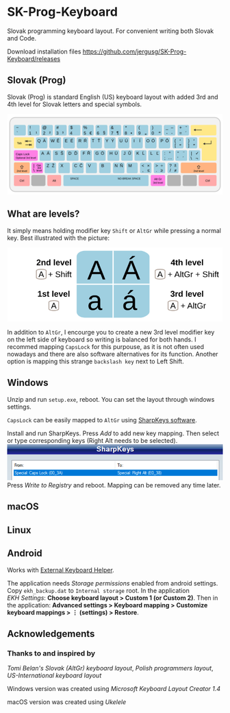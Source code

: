 # SK-Prog-Keyboard

Slovak programming keyboard layout. For convenient writing both Slovak and Code.

Download installation files https://github.com/jergusg/SK-Prog-Keyboard/releases

## Slovak (Prog)

Slovak (Prog) is standard English (US) keyboard layout with added 3rd and 4th level for Slovak letters and special symbols.

![Slovak (Prog)](./SK-Prog.svg)

## What are levels?
It simply means holding modifier key `Shift` or `AltGr` while pressing a normal key. Best illustrated with the picture:

![Levels](./Levels.svg)

In addition to `AltGr`, I encourge you to create a new 3rd level modifier key on the left side of keyboard so writing is balanced for both hands. I recommed mapping `CapsLock` for this purpouse, as it is not often used nowadays and there are also software alternatives for its function. Another option is mapping this strange `backslash key` next to Left Shift.


## Windows
Unzip and run `setup.exe`, reboot. You can set the layout through windows settings.

`CapsLock` can be easily mapped to `AltGr` using [SharpKeys software](https://github.com/randyrants/sharpkeys/releases).

Install and run SharpKeys. Press *Add* to add new key mapping. Then select or type corresponding keys (Right Alt needs to be selected).
![SharpKeys](./sharpkeys.png)
Press *Write to Registry* and reboot. Mapping can be removed any time later.


## macOS


## Linux

## Android
Works with [External Keyboard Helper](http://www.apedroid.com/android-applications/external-keyboard-helper).

The application needs *Storage permissions* enabled from android settings.  
Copy `ekh_backup.dat` to `Internal storage` root. In the application *EKH Settings*: **Choose keyboard layout > Custom 1 (or Custom 2)**. Then in the application: **Advanced settings > Keyboard mapping > Customize keyboard mappings > ⋮ (settings) > Restore**.

## Acknowledgements

### Thanks to and inspired by
 *Tomi Belan's Slovak (AltGr) keyboard layout*, *Polish programmers layout*, *US-International keyboard layout*

Windows version was created using *Microsoft Keyboard Layout Creator 1.4*

macOS version was created using *Ukelele*